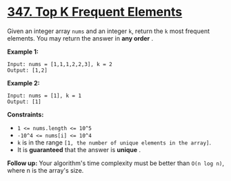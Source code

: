 # [347. Top K Frequent Elements](https://leetcode.com/problems/top-k-frequent-elements/description/)

Given an integer array `nums` and an integer `k`, return the `k` most frequent elements. You may return the answer in **any order** .

**Example 1:** 

```
Input: nums = [1,1,1,2,2,3], k = 2
Output: [1,2]
```

**Example 2:** 

```
Input: nums = [1], k = 1
Output: [1]
```

**Constraints:** 

- `1 <= nums.length <= 10^5`
- `-10^4 <= nums[i] <= 10^4`
- `k` is in the range `[1, the number of unique elements in the array]`.
- It is **guaranteed**  that the answer is **unique** .

**Follow up:**  Your algorithm's time complexity must be better than `O(n log n)`, where n is the array's size.